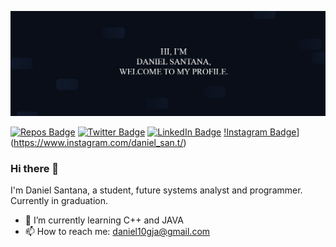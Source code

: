 ![Daniel's GitHub Banner](./assets/banner.png)

[![Repos Badge](https://badges.pufler.dev/repos/bryan-matheus)](https://github.com/DanielSantDev?tab=repositories)
[![Twitter Badge](https://img.shields.io/badge/Twitter-Profile-informational?style=flat&logo=twitter&logoColor=white&color=1CA2F1)](https://twitter.com/Daniel_SantanaT)
[![LinkedIn Badge](https://img.shields.io/badge/LinkedIn-Profile-informational?style=flat&logo=linkedin&logoColor=white&color=0D76A8)](https://www.linkedin.com/in/ddanielssantana/)
[!Instagram Badge](https://img.shields.io/badge/LinkedIn-0077B5?style=for-the-badge&logo=linkedin&logoColor=white)](https://www.instagram.com/daniel_san.t/)
### Hi there 👋

I'm Daniel Santana, a student, future systems analyst and programmer. Currently in graduation.
- 🌱 I’m currently learning C++ and JAVA
- 📫 How to reach me: daniel10gja@gmail.com




